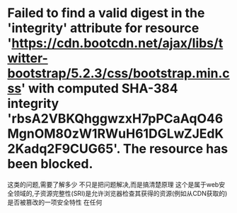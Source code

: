 # Failed to find a valid digest in the 'integrity' attribute for resource 'https://cdn.bootcdn.net/ajax/libs/twitter-bootstrap/5.2.3/css/bootstrap.min.css' with computed SHA-384 integrity 'rbsA2VBKQhggwzxH7pPCaAqO46MgnOM80zW1RWuH61DGLwZJEdK2Kadq2F9CUG65'. The resource has been blocked.

这类的问题,需要了解多少
不只是把问题解决,而是搞清楚原理
这个是属于web安全领域的,子资源完整性(SRI)是允许浏览器检查其获得的资源(例如从CDN获取的)是否被篡改的一项安全特性
在任何 <script> 或 <link> 元素的 integrity 属性值中，指定你要告诉浏览器所获取的资源（或文件）的 base64 编码的加密哈希值。
生成SRI哈希
使用base64编码sha384算法计算出摘要后的integrity值
说人话就是把integrity重新计算一下,使用工具https://www.srihash.org/
这样的话岂不是官方文档更新后,每次都要更新,这个方法仅供练习

